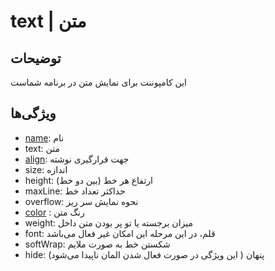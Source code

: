 # text | متن

## توضیحات

این کامپوننت برای نمایش متن در برنامه شماست

## ویژگی‌ها

- [name](/fa/properties/name.md): نام
- text: متن
- [align](/fa/properties/align.md): جهت قرارگیری نوشته
- size: اندازه
- height: ارتفاع هر خط  (بین دو خط)
- maxLine: حداکثر تعداد خط
- overflow: نحوه نمایش سر ریز
- [color](/fa/properties/color.md) : رنگ متن
- weight: میزان برجسته یا تو پر بودن متن داخل
- font: قلم، در این مرحله این امکان غیر فعال می‌باشد
- softWrap: شکستن خط به صورت ملایم
- hide: پنهان ( این ویژگی در صورت فعال شدن المان ناپیدا می‌شود)

